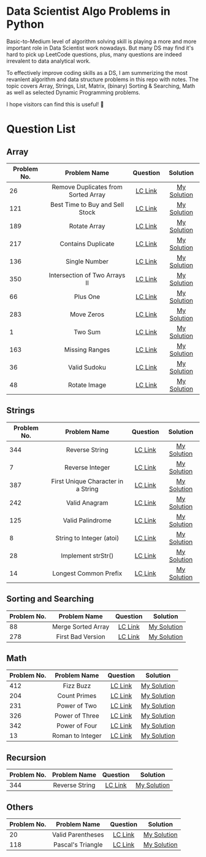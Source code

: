 # Data Scientist Algo Problems in Python

Basic-to-Medium level of algorithm solving skill is playing a more and more important role in Data Scientist work nowadays. But many DS may find it's hard to pick up LeetCode questions, plus, many questions are indeed irrevalent to data analytical work. 

To effectively improve coding skills as a DS, I am summerizing the most revanlent algorithm and data structure problems in this repo with notes. The topic covers Array, Strings, List, Matrix, (binary) Sorting & Searching, Math as well as selected Dynamic Programming problems.

I hope visitors can find this is useful! :raised_hands:

# Question List
## Array

| Problem No.      | Problem Name          | Question  | Solution  |
| ------------- |:-------------:| :-----:| :-----:|
| 26     | Remove Duplicates from Sorted Array | [LC Link](https://leetcode.com/problems/remove-duplicates-from-sorted-array/) | [My Solution](https://github.com/stellapeng/Data-Scientist-Algo-Problems-in-Python/blob/main/Array/26.%20Remove%20Duplicates%20from%20Sorted%20Array.py)
| 121     | Best Time to Buy and Sell Stock | [LC Link](https://leetcode.com/problems/best-time-to-buy-and-sell-stock/) | [My Solution](https://github.com/stellapeng/Data-Scientist-Algo-Problems-in-Python/blob/main/Array/121.%20Best%20Time%20to%20Buy%20and%20Sell%20Stock.py)
| 189     | Rotate Array | [LC Link](https://leetcode.com/problems/rotate-array/) | [My Solution](https://github.com/stellapeng/Data-Scientist-Algo-Problems-in-Python/blob/main/Array/189.%20Rotate%20Array.py)
| 217     | Contains Duplicate | [LC Link](https://leetcode.com/problems/contains-duplicate/) | [My Solution](https://github.com/stellapeng/Data-Scientist-Algo-Problems-in-Python/blob/main/Array/217.%20Contains%20Duplicate.py)
| 136     | Single Number | [LC Link](https://leetcode.com/problems/single-number/) | [My Solution](https://github.com/stellapeng/Data-Scientist-Algo-Problems-in-Python/blob/main/Array/136.%20Single%20Number.py)
| 350     | Intersection of Two Arrays II | [LC Link](https://leetcode.com/problems/intersection-of-two-arrays-ii/) | [My Solution](https://github.com/stellapeng/Data-Scientist-Algo-Problems-in-Python/blob/main/Array/350.%20Intersection%20of%20Two%20Arrays%20II.py)
| 66     | Plus One | [LC Link](https://leetcode.com/problems/plus-one/) | [My Solution](https://github.com/stellapeng/Data-Scientist-Algo-Problems-in-Python/blob/main/Array/66.%20Plus%20One.py)
| 283    | Move Zeros | [LC Link](https://leetcode.com/problems/move-zeroes/) | [My Solution](https://github.com/stellapeng/Data-Scientist-Algo-Problems-in-Python/blob/main/Array/283.%20Move%20Zeroes.py)
| 1    | Two Sum | [LC Link](https://leetcode.com/problems/two-sum/) | [My Solution](https://github.com/stellapeng/Data-Scientist-Algo-Problems-in-Python/blob/main/Array/1.%20Two%20Sum.py)
| 163    | Missing Ranges | [LC Link](https://leetcode.com/problems/missing-ranges/) | [My Solution](https://github.com/stellapeng/Data-Scientist-Algo-Problems-in-Python/blob/main/Array/163.%20Missing%20Ranges.py)
| 36    | Valid Sudoku | [LC Link](https://leetcode.com/problems/missing-ranges/) | [My Solution](https://github.com/stellapeng/Data-Scientist-Algo-Problems-in-Python/blob/main/Array/163.%20Missing%20Ranges.py)
| 48    | Rotate Image | [LC Link](https://leetcode.com/problems/rotate-image/) | [My Solution](https://github.com/stellapeng/Data-Scientist-Algo-Problems-in-Python/blob/main/Array/48.%20Rotate%20Image.py)



## Strings

| Problem No.      | Problem Name          |  Question  | Solution  |
| ------------- |:-------------:| :-----:| :-----:|
| 344     | Reverse String | [LC Link](https://leetcode.com/problems/remove-duplicates-from-sorted-array/) | [My Solution](https://github.com/stellapeng/Data-Scientist-Algo-Problems-in-Python/blob/main/Strings/344.%20Reverse%20String.py)
| 7     | Reverse Integer | [LC Link](https://leetcode.com/problems/reverse-integer/) | [My Solution](https://github.com/stellapeng/Data-Scientist-Algo-Problems-in-Python/blob/main/Strings/7.%20Reverse%20Integer.py)
| 387   | First Unique Character in a String | [LC Link](https://leetcode.com/problems/first-unique-character-in-a-string/) | [My Solution](https://github.com/stellapeng/Data-Scientist-Algo-Problems-in-Python/blob/main/Strings/387.%20First%20Unique%20Character%20in%20a%20String.py)
| 242   | Valid Anagram | [LC Link](https://leetcode.com/problems/valid-anagram/) | [My Solution](https://github.com/stellapeng/Data-Scientist-Algo-Problems-in-Python/blob/main/Strings/242.%20Valid%20Anagram.py)
| 125   | Valid Palindrome | [LC Link](https://leetcode.com/problems/valid-palindrome/) | [My Solution](https://github.com/stellapeng/Data-Scientist-Algo-Problems-in-Python/blob/main/Strings/125.%20Valid%20Palindrome.py)
| 8   | String to Integer (atoi) | [LC Link](https://leetcode.com/problems/string-to-integer-atoi/) | [My Solution](https://github.com/stellapeng/Data-Scientist-Algo-Problems-in-Python/blob/main/Strings/8.%20String%20to%20Integer%20\(atoi\).py)
| 28   | Implement strStr() | [LC Link](https://leetcode.com/problems/implement-strstr/) | [My Solution](https://github.com/stellapeng/Data-Scientist-Algo-Problems-in-Python/blob/main/Strings/28.%20Implement%20strStr\(\).py)
| 14   |  Longest Common Prefix | [LC Link](https://leetcode.com/problems/longest-common-prefix/) | [My Solution](https://github.com/stellapeng/Data-Scientist-Algo-Problems-in-Python/blob/main/Strings/14.%20Longest%20Common%20Prefix.py)



## Sorting and Searching

| Problem No.      | Problem Name          |  Question  | Solution  |
| ------------- |:-------------:| :-----:| :-----:|
| 88    | Merge Sorted Array | [LC Link](https://leetcode.com/problems/remove-duplicates-from-sorted-array/) | [My Solution](https://github.com/stellapeng/Data-Scientist-Algo-Problems-in-Python/blob/main/Sorting%20and%20Searching/88.%20Merge%20Sorted%20Array.py)
| 278    | First Bad Version | [LC Link](https://leetcode.com/problems/first-bad-version/) | [My Solution](https://github.com/stellapeng/Data-Scientist-Algo-Problems-in-Python/blob/main/Sorting%20and%20Searching/278.%20First%20Bad%20Version.py)

## Math

| Problem No.      | Problem Name          |  Question  | Solution  |
| ------------- |:-------------:| :-----:| :-----:|
| 412     | Fizz Buzz | [LC Link](https://leetcode.com/problems/fizz-buzz/) | [My Solution](https://github.com/stellapeng/Data-Scientist-Algo-Problems-in-Python/blob/main/Math/412.%20Fizz%20Buzz.py)
| 204     | Count Primes | [LC Link](https://leetcode.com/problems/count-primes/) | [My Solution](https://github.com/stellapeng/Data-Scientist-Algo-Problems-in-Python/blob/main/Math/204.%20Count%20Primes.py)
| 231     | Power of Two | [LC Link](https://leetcode.com/problems/power-of-two/) | [My Solution](https://github.com/stellapeng/Data-Scientist-Algo-Problems-in-Python/blob/main/Math/231.%20Power%20of%20Two.py)
| 326     | Power of Three | [LC Link](https://leetcode.com/problems/power-of-three/) | [My Solution](https://github.com/stellapeng/Data-Scientist-Algo-Problems-in-Python/blob/main/Math/326.%20Power%20of%20Three.py)
| 342     | Power of Four | [LC Link](https://leetcode.com/problems/power-of-four/) | [My Solution](https://github.com/stellapeng/Data-Scientist-Algo-Problems-in-Python/blob/main/Math/342.%20Power%20of%20Four.py)
| 13     | Roman to Integer | [LC Link](https://leetcode.com/problems/roman-to-integer/) | [My Solution](https://github.com/stellapeng/Data-Scientist-Algo-Problems-in-Python/blob/main/Math/13.%20Roman%20to%20Integer.py)


## Recursion

| Problem No.      | Problem Name          |  Question  | Solution  |
| ------------- |:-------------:| :-----:| :-----:|
| 344     | Reverse String | [LC Link](https://leetcode.com/problems/merge-sorted-array/) | [My Solution](https://github.com/stellapeng/Data-Scientist-Algo-Problems-in-Python/blob/main/Recursion/344.%20Reverse%20String.py)


## Others

| Problem No.      | Problem Name          |  Question  | Solution  |
| ------------- |:-------------:| :-----:| :-----:|
| 20     | Valid Parentheses | [LC Link](https://leetcode.com/problems/valid-parentheses/) | [My Solution](https://github.com/stellapeng/Data-Scientist-Algo-Problems-in-Python/blob/main/Others/20.%20Valid%20Parentheses.py)
| 118    | Pascal's Triangle | [LC Link](https://leetcode.com/problems/pascals-triangle/) | [My Solution]()
